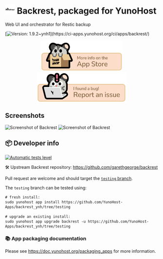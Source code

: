 <!--
N.B.: This README was automatically generated by <https://github.com/YunoHost/apps_tools/blob/main/readme_generator>
It shall NOT be edited by hand.
-->

<h1>
  <img src="https://raw.githubusercontent.com/YunoHost/apps/main/logos/backrest.png" width="32px" alt="Logo of Backrest">
  Backrest, packaged for YunoHost
</h1>

Web UI and orchestrator for Restic backup

[![Version: 1.9.2~ynh1](https://img.shields.io/badge/Version-1.9.2~ynh1-rgb(18,138,11)?style=for-the-badge)](https://ci-apps.yunohost.org/ci/apps/backrest/)

<div align="center">
<a href="https://apps.yunohost.org/app/backrest"><img height="100px" src="https://github.com/YunoHost/yunohost-artwork/raw/refs/heads/main/badges/neopossum-badges/badge_more_info_on_the_appstore.svg"/></a>
<a href="https://github.com/YunoHost-Apps/backrest_ynh/issues"><img height="100px" src="https://github.com/YunoHost/yunohost-artwork/raw/refs/heads/main/badges/neopossum-badges/badge_report_an_issue.svg"/></a>
</div>


## Screenshots
![Screenshot of Backrest](./doc/screenshots/68747470733a2f2f663030302e6261636b626c617a6562322e636f6d2f66696c652f6773686172652f73637265656e73686f74732f323032342f53637265656e73686f742b66726f6d2b323032342d30312d30342b31382d31392d35302e706e67.png)
![Screenshot of Backrest](./doc/screenshots/68747470733a2f2f663030302e6261636b626c617a6562322e636f6d2f66696c652f6773686172652f73637265656e73686f74732f323032342f53637265656e73686f742b66726f6d2b323032342d30312d30342b31382d33302d31342e706e67.png)

## 📦 Developer info

[![Automatic tests level](https://apps.yunohost.org/badge/cilevel/backrest)](https://ci-apps.yunohost.org/ci/apps/backrest/)

🛠️ Upstream Backrest repository: <https://github.com/garethgeorge/backrest>

Pull request are welcome and should target the [`testing` branch](https://github.com/YunoHost-Apps/backrest_ynh/tree/testing).

The `testing` branch can be tested using:
```
# fresh install:
sudo yunohost app install https://github.com/YunoHost-Apps/backrest_ynh/tree/testing

# upgrade an existing install:
sudo yunohost app upgrade backrest -u https://github.com/YunoHost-Apps/backrest_ynh/tree/testing
```

### 📚 App packaging documentation

Please see <https://doc.yunohost.org/packaging_apps> for more information.